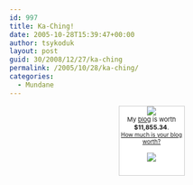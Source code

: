 ```yaml
---
id: 997
title: Ka-Ching!
date: 2005-10-28T15:39:47+00:00
author: tsykoduk
layout: post
guid: 30/2008/12/27/ka-ching
permalink: /2005/10/28/ka-ching/
categories:
  - Mundane
---
```

<center><div style="border: 1px solid #cccccc; background-color: white; width: 115px; text-align: center; padding: 0 0 10px 0;"><p style="margin: 0"><img src="http://static.flickr.com/23/25822676_789bf55448_t.jpg" style="border:0;"/><br />         <span style="font-size: 11px;">My <a href="https://greg.nokes.name">blog</a> is worth <b>$11,855.34</b>.</span><br /><span style="font-size: 10px;"><a href="http://www.business-opportunities.biz/projects/how-much-is-your-blog-worth/">How much is your blog worth?</a></span></p><p><a href="http://www.technorati.com/" style="border: 0px;"><img src="http://technorati.com/pix/tech-logo-embed.gif" style="border: 0px;"/></a></p></div></center>